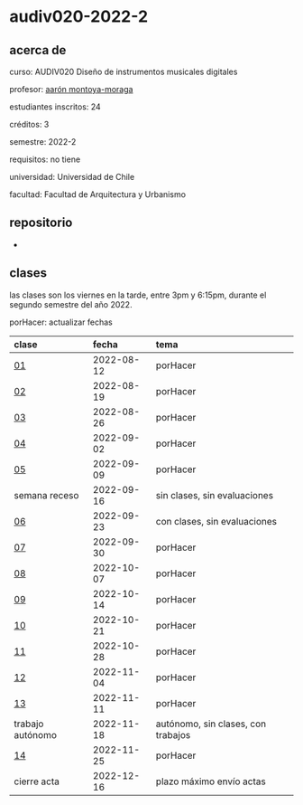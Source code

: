 # audiv020-2022-2

## acerca de

curso: AUDIV020 Diseño de instrumentos musicales digitales

profesor: [aarón montoya-moraga](https://montoyamoraga.io)

estudiantes inscritos: 24

créditos: 3

semestre: 2022-2

requisitos: no tiene

universidad: Universidad de Chile

facultad: Facultad de Arquitectura y Urbanismo

## repositorio

- [](./clases/)

## clases

las clases son los viernes en la tarde, entre 3pm y 6:15pm, durante el segundo semestre del año 2022.

porHacer: actualizar fechas

| clase                  | fecha      | tema                               |
| :--------------------- | :--------- | :--------------------------------- |
| [01](clases/clase-01/) | 2022-08-12 | porHacer                           |
| [02](clases/clase-02/) | 2022-08-19 | porHacer                           |
| [03](clases/clase-03/) | 2022-08-26 | porHacer                           |
| [04](clases/clase-04/) | 2022-09-02 | porHacer                           |
| [05](clases/clase-05/) | 2022-09-09 | porHacer                           |
| semana receso          | 2022-09-16 | sin clases, sin evaluaciones       |
| [06](clases/clase-06/) | 2022-09-23 | con clases, sin evaluaciones       |
| [07](clases/clase-07/) | 2022-09-30 | porHacer                           |
| [08](clases/clase-08/) | 2022-10-07 | porHacer                           |
| [09](clases/clase-09/) | 2022-10-14 | porHacer                           |
| [10](clases/clase-10/) | 2022-10-21 | porHacer                           |
| [11](clases/clase-11/) | 2022-10-28 | porHacer                           |
| [12](clases/clase-12/) | 2022-11-04 | porHacer                           |
| [13](clases/clase-13/) | 2022-11-11 | porHacer                           |
| trabajo autónomo       | 2022-11-18 | autónomo, sin clases, con trabajos |
| [14](clases/clase-14/) | 2022-11-25 | porHacer                           |
| cierre acta            | 2022-12-16 | plazo máximo envío actas           |
